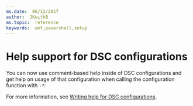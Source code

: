```yaml
---
ms.date:  06/12/2017
author:  JKeithB
ms.topic:  reference
keywords:  wmf,powershell,setup
---
```


# Help support for DSC configurations

You can now use comment-based help inside of DSC configurations and get help on usage of that configuration when calling the configuration function with `-?`:

For more information, see [Writing help for DSC configurations](https://msdn.microsoft.com/powershell/dsc/confighelp).